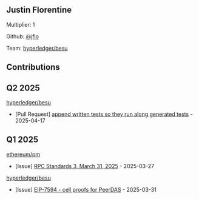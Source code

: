 
## Justin Florentine
Multiplier: 1

Github: [@jflo](https://github.com/jflo)

Team: [hyperledger/besu](https://github.com/hyperledger/besu/pulls?q=author%3Ajflo)

## Contributions

## Q2 2025


[hyperledger/besu](https://github.com/hyperledger/besu)
* [Pull Request] [append written tests so they run along generated tests](https://github.com/hyperledger/besu/pull/8564) - 2025-04-17
## Q1 2025

[ethereum/pm](https://github.com/ethereum/pm)
* [Issue] [RPC Standards 3, March 31, 2025](https://github.com/ethereum/pm/issues/1413) - 2025-03-27

[hyperledger/besu](https://github.com/hyperledger/besu)
* [Issue] [EIP-7594 - cell proofs for PeerDAS](https://github.com/hyperledger/besu/issues/8497) - 2025-03-31
